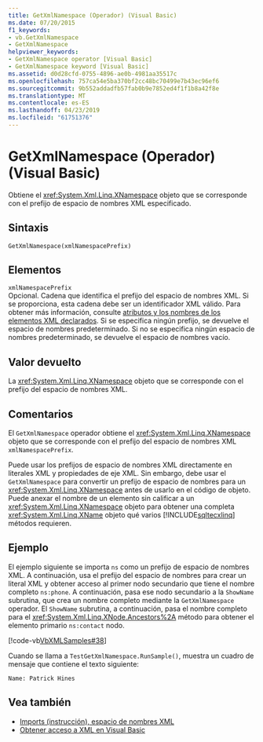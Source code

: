 ```yaml
---
title: GetXmlNamespace (Operador) (Visual Basic)
ms.date: 07/20/2015
f1_keywords:
- vb.GetXmlNamespace
- GetXmlNamespace
helpviewer_keywords:
- GetXmlNamespace operator [Visual Basic]
- GetXmlNamespace keyword [Visual Basic]
ms.assetid: d0d28cfd-0755-4896-ae0b-4981aa35517c
ms.openlocfilehash: 757ca54e5ba370bf2cc48bc70499e7b43ec96ef6
ms.sourcegitcommit: 9b552addadfb57fab0b9e7852ed4f1f1b8a42f8e
ms.translationtype: MT
ms.contentlocale: es-ES
ms.lasthandoff: 04/23/2019
ms.locfileid: "61751376"
---
```

# <a name="getxmlnamespace-operator-visual-basic"></a>GetXmlNamespace (Operador) (Visual Basic)
Obtiene el <xref:System.Xml.Linq.XNamespace> objeto que se corresponde con el prefijo de espacio de nombres XML especificado.  
  
## <a name="syntax"></a>Sintaxis  
  
```  
GetXmlNamespace(xmlNamespacePrefix)  
```  
  
## <a name="parts"></a>Elementos  
 `xmlNamespacePrefix`  
 Opcional. Cadena que identifica el prefijo del espacio de nombres XML. Si se proporciona, esta cadena debe ser un identificador XML válido. Para obtener más información, consulte [atributos y los nombres de los elementos XML declarados](../../../visual-basic/programming-guide/language-features/xml/names-of-declared-xml-elements-and-attributes.md). Si se especifica ningún prefijo, se devuelve el espacio de nombres predeterminado. Si no se especifica ningún espacio de nombres predeterminado, se devuelve el espacio de nombres vacío.  
  
## <a name="return-value"></a>Valor devuelto  
 La <xref:System.Xml.Linq.XNamespace> objeto que se corresponde con el prefijo del espacio de nombres XML.  
  
## <a name="remarks"></a>Comentarios  
 El `GetXmlNamespace` operador obtiene el <xref:System.Xml.Linq.XNamespace> objeto que se corresponde con el prefijo del espacio de nombres XML `xmlNamespacePrefix`.  
  
 Puede usar los prefijos de espacio de nombres XML directamente en literales XML y propiedades de eje XML. Sin embargo, debe usar el `GetXmlNamespace` para convertir un prefijo de espacio de nombres para un <xref:System.Xml.Linq.XNamespace> antes de usarlo en el código de objeto. Puede anexar el nombre de un elemento sin calificar a un <xref:System.Xml.Linq.XNamespace> objeto para obtener una completa <xref:System.Xml.Linq.XName> objeto qué varios [!INCLUDE[sqltecxlinq](~/includes/sqltecxlinq-md.md)] métodos requieren.  
  
## <a name="example"></a>Ejemplo  
 El ejemplo siguiente se importa `ns` como un prefijo de espacio de nombres XML. A continuación, usa el prefijo del espacio de nombres para crear un literal XML y obtener acceso al primer nodo secundario que tiene el nombre completo `ns:phone`. A continuación, pasa ese nodo secundario a la `ShowName` subrutina, que crea un nombre completo mediante la `GetXmlNamespace` operador. El `ShowName` subrutina, a continuación, pasa el nombre completo para el <xref:System.Xml.Linq.XNode.Ancestors%2A> método para obtener el elemento primario `ns:contact` nodo.  
  
 [!code-vb[VbXMLSamples#38](~/samples/snippets/visualbasic/VS_Snippets_VBCSharp/VbXMLSamples/VB/GetXmlNamespace.vb#38)]  
  
 Cuando se llama a `TestGetXmlNamespace.RunSample()`, muestra un cuadro de mensaje que contiene el texto siguiente:  
  
 `Name: Patrick Hines`  
  
## <a name="see-also"></a>Vea también

- [Imports (instrucción), espacio de nombres XML](../../../visual-basic/language-reference/statements/imports-statement-xml-namespace.md)
- [Obtener acceso a XML en Visual Basic](../../../visual-basic/programming-guide/language-features/xml/accessing-xml.md)
